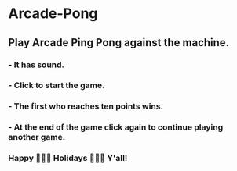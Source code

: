 # Arcade-Pong
## Play Arcade Ping Pong against the machine.
### - It has sound.
### - Click to start the game.
### - The first who reaches ten points wins.
### - At the end of the game click again to continue playing another game.

### Happy 🌟🍾🌲 Holidays 🌲🍾🌟 Y'all!
# 
